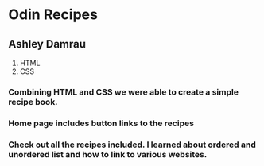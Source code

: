 # Odin Recipes
## Ashley Damrau
1. HTML 
2. CSS
### Combining HTML and CSS we were able to create a simple recipe book.
### Home page includes button links to the recipes
### Check out all the recipes included. I learned about ordered and unordered list and how to link to various websites.